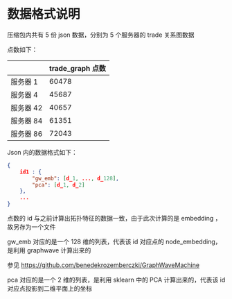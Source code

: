# 数据格式说明

压缩包内共有 5 份 json 数据，分别为 5 个服务器的 trade 关系图数据

点数如下：

|           | trade_graph 点数 |
| --------- | ---------------- |
| 服务器 1  | 60478            |
| 服务器 4  | 45687            |
| 服务器 42 | 40657            |
| 服务器 84 | 61351            |
| 服务器 86 | 72043            |



Json 内的数据格式如下：

```json
{
	id1 : {
		"gw_emb": [d_1, ..., d_128],
		"pca": [d_1, d_2]
	},
	...
}
```



点数的 id 与之前计算出拓扑特征的数据一致，由于此次计算的是 embedding ，故另存为一个文件

gw_emb 对应的是一个 128 维的列表，代表该 id 对应点的 node_embedding，是利用 graphwave 计算出来的

参见 https://github.com/benedekrozemberczki/GraphWaveMachine

pca 对应的是一个 2 维的列表，是利用 sklearn 中的 PCA 计算出来的，代表该 id 对应点投影到二维平面上的坐标



